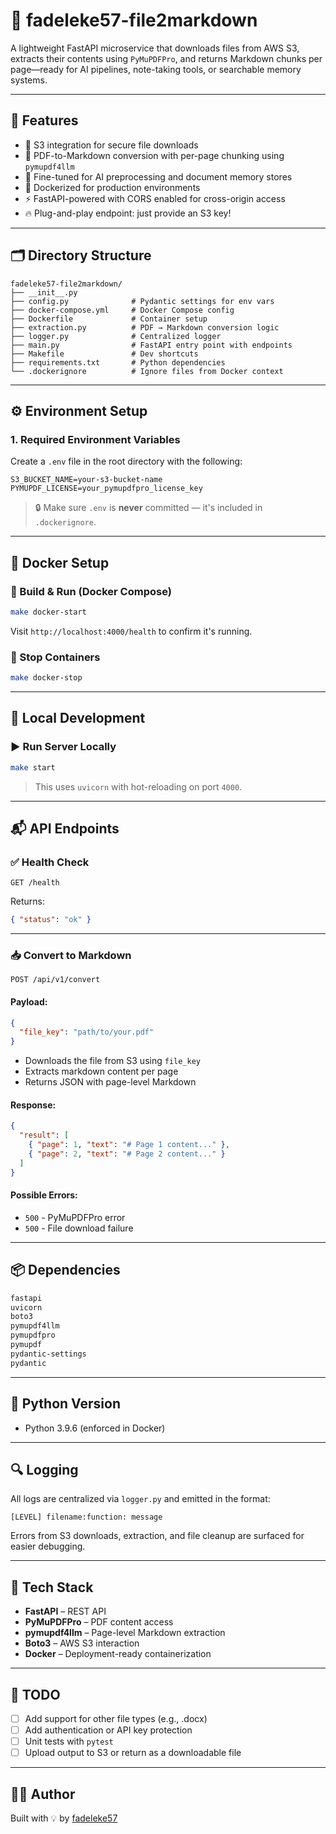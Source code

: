 # 📝 fadeleke57-file2markdown

A lightweight FastAPI microservice that downloads files from AWS S3, extracts their contents using `PyMuPDFPro`, and returns Markdown chunks per page—ready for AI pipelines, note-taking tools, or searchable memory systems.

---

## 🚀 Features

- 🔐 S3 integration for secure file downloads  
- 📄 PDF-to-Markdown conversion with per-page chunking using `pymupdf4llm`  
- 🧠 Fine-tuned for AI preprocessing and document memory stores  
- 🐳 Dockerized for production environments  
- ⚡ FastAPI-powered with CORS enabled for cross-origin access  
- 🔥 Plug-and-play endpoint: just provide an S3 key!

---

## 🗂️ Directory Structure

```
fadeleke57-file2markdown/
├── __init__.py
├── config.py              # Pydantic settings for env vars
├── docker-compose.yml     # Docker Compose config
├── Dockerfile             # Container setup
├── extraction.py          # PDF → Markdown conversion logic
├── logger.py              # Centralized logger
├── main.py                # FastAPI entry point with endpoints
├── Makefile               # Dev shortcuts
├── requirements.txt       # Python dependencies
└── .dockerignore          # Ignore files from Docker context
```

---

## ⚙️ Environment Setup

### 1. **Required Environment Variables**

Create a `.env` file in the root directory with the following:

```env
S3_BUCKET_NAME=your-s3-bucket-name
PYMUPDF_LICENSE=your_pymupdfpro_license_key
```

> 🔒 Make sure `.env` is **never** committed — it's included in `.dockerignore`.

---

## 🐳 Docker Setup

### 🔧 Build & Run (Docker Compose)

```bash
make docker-start
```

Visit `http://localhost:4000/health` to confirm it's running.

### 🛑 Stop Containers

```bash
make docker-stop
```

---

## 🧪 Local Development

### ▶️ Run Server Locally

```bash
make start
```

> This uses `uvicorn` with hot-reloading on port `4000`.

---

## 📬 API Endpoints

### ✅ Health Check

```http
GET /health
```

Returns:
```json
{ "status": "ok" }
```

---

### 📥 Convert to Markdown

```http
POST /api/v1/convert
```

#### Payload:

```json
{
  "file_key": "path/to/your.pdf"
}
```

- Downloads the file from S3 using `file_key`
- Extracts markdown content per page
- Returns JSON with page-level Markdown

#### Response:

```json
{
  "result": [
    { "page": 1, "text": "# Page 1 content..." },
    { "page": 2, "text": "# Page 2 content..." }
  ]
}
```

#### Possible Errors:
- `500` - PyMuPDFPro error
- `500` - File download failure

---

## 📦 Dependencies

```txt
fastapi
uvicorn
boto3
pymupdf4llm
pymupdfpro
pymupdf
pydantic-settings
pydantic
```

---

## 🐍 Python Version

- Python 3.9.6 (enforced in Docker)

---

## 🔍 Logging

All logs are centralized via `logger.py` and emitted in the format:

```
[LEVEL] filename:function: message
```

Errors from S3 downloads, extraction, and file cleanup are surfaced for easier debugging.

---

## 🧱 Tech Stack

- **FastAPI** – REST API
- **PyMuPDFPro** – PDF content access
- **pymupdf4llm** – Page-level Markdown extraction
- **Boto3** – AWS S3 interaction
- **Docker** – Deployment-ready containerization

---

## 📌 TODO

- [ ] Add support for other file types (e.g., .docx)
- [ ] Add authentication or API key protection
- [ ] Unit tests with `pytest`
- [ ] Upload output to S3 or return as a downloadable file

---

## 👨‍💻 Author

Built with 💡 by [fadeleke57](https://github.com/fadeleke57)
